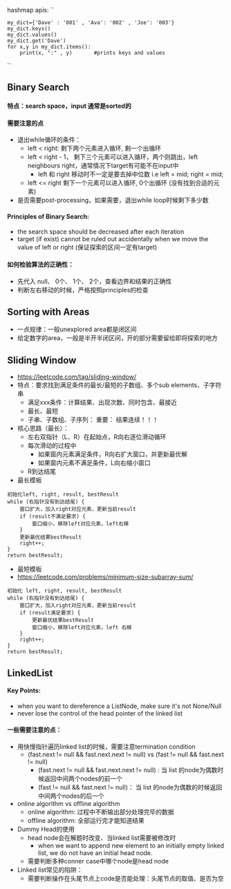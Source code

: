 hashmap apis:
``

    my_dict={'Dave' : '001' , 'Ava': '002' , 'Joe': '003'}
    my_dict.keys()
    my_dict.values()
    my_dict.get('Dave')
    for x,y in my_dict.items():
        print(x, ":" , y)       #prints keys and values
``

## Binary Search
#### 特点：search space，input 通常是sorted的
#### 需要注意的点 
  - 退出while循环的条件：
    - left < right: 剩下两个元素进入循环, 剩一个出循环
    - left < right - 1， 剩下三个元素可以进入循环，两个则跳出，left neighbours right，通常情况下target有可能不在input中
      - left 和 right 移动时不一定是要去掉中位数 i.e left = mid; right = mid;
    - left <= right 剩下一个元素可以进入循环, 0个出循环 (没有找到合适的元素)
  - 是否需要post-processing，如果需要，退出while loop时候剩下多少数

#### Principles of Binary Search:
  - the search space should be decreased after each iteration
  - target (if exist) cannot be ruled out accidentally when we move the value of left or right (保证探索的区间一定有target)

#### 如何检验算法的正确性：
- 先代入 null、 0个、 1个、 2个，查看边界和结果的正确性
- 判断左右移动的时候，严格按照principles的检查

## Sorting with Areas
- 一点规律：一般unexplored area都是闭区间
- 给定数字的area，一般是半开半闭区间，开的部分需要留给即将探索的地方

## Sliding Window
- https://leetcode.com/tag/sliding-window/
- 特点：要求找到满足条件的最长/最短的子数组、多个sub elements、子字符串
  - 满足xxx条件：计算结果、出现次数、同时包含、最接近
  - 最长、最短 
  - 子串、子数组、子序列： 重要： 结果连续！！！
- 核心思路（最长）：
  - 左右双指针（L、R）在起始点，R向右逐位滑动循环
  - 每次滑动的过程中
    - 如果窗内元素满足条件，R向右扩大窗口，并更新最优解
    - 如果窗内元素不满足条件，L向右缩小窗口
  - R到达结尾
- 最长模板
```
初始化left, right, result, bestResult 
while (右指针没有到达结尾) {
    窗口扩大，加入right对应元素，更新当前result
    if (result不满足要求) {
        窗口缩小，移除left对应元素，left右移
    }
    更新最优结果bestResult
    right++;
}
return bestResult;

```
- 最短模板
- https://leetcode.com/problems/minimum-size-subarray-sum/
```
初始化 left, right, result, bestResult
while (右指针没有到达结尾) {
    窗口扩大，加入right对应元素，更新当前result
    if (result满足要求) {
        更新最优结果bestResult
        窗口缩小，移除left对应元素，left 右移
    }
    right++;
}
return bestResult;
```

## LinkedList
#### Key Points:
- when you want to dereference a ListNode, make sure it's not None/Null
- never lose the control of the head pointer of the linked list
#### 一些需要注意的点：
- 用快慢指针遍历linked list的时候，需要注意termination condition
  - (fast.next != null && fast.next.next != null) vs (fast != null && fast.next != null)
    - (fast.next != null && fast.next.next != null) : 当 list 的node为偶数时候返回中间两个nodes的前一个
    - (fast != null && fast.next != null)： 当 list 的node为偶数的时候返回中间两个nodes的后一个
- online algorithm vs offline algorithm
  - online algorithm: 过程中不断输出部分处理完毕的数据
  - offline algorithm: 全部运行完才能知道结果
- Dummy Head的使用
  - head node会在解题时改变、当linked list需要被修改时
    - when we want to append new element to an initially empty linked list, we do not have an initial head node.
  - 需要判断多种conner case中哪个node是head node
- Linked list常见的陷阱：
  - 需要判断操作在头尾节点上code是否能处理：头尾节点的取值、是否为空